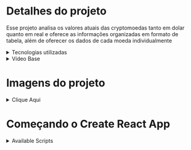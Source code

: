 # Detalhes do projeto
Esse projeto analisa os valores atuais das cryptomoedas tanto em dolar quanto em real e oferece as informações organizadas em formato de tabela, além de oferecer os dados de cada moeda individualmente

<details>
    <summary>Tecnologias utilizadas</summary>
        <ul>
            <li> React Js </li>
            <li> Material-ui </li>
            <li> CoinGecko </li>
        </ul>

</details>


<details>
    <summary>Vídeo Base</summary>
      https://youtu.be/QA6oTpMZp84

</details>

# Imagens do projeto

<details>
    <summary>Clique Aqui</summary>

![489450f7-be29-4cc4-9a62-6992e969d133](https://user-images.githubusercontent.com/84812552/233451298-6cb817bd-1f47-4236-911f-0ce9dc5b81eb.jpg)


![0747716d-0c93-4d64-b344-acd7aa9a36da](https://user-images.githubusercontent.com/84812552/233451388-2bda09f1-d5f0-4bca-8f2f-781f1ef68d13.jpg)

![31c76f1c-87b4-40fa-907e-2a53523cf27d](https://user-images.githubusercontent.com/84812552/233451398-42a7bcff-01e4-4bd3-a311-12d188034728.jpg)

![511c2c47-5c0d-469c-a46a-45582b0270f0](https://user-images.githubusercontent.com/84812552/233451461-d57e5f8d-9d7a-4b8b-8b15-39ae04586203.jpg)

</details>

# Começando o Create React App

<details>
    <summary> Available Scripts </summary>

In the project directory, you can run:

### `npm start`

Runs the app in the development mode.\
Open [http://localhost:3000](http://localhost:3000) to view it in your browser.

The page will reload when you make changes.\
You may also see any lint errors in the console.

### `npm test`

Launches the test runner in the interactive watch mode.\
See the section about [running tests](https://facebook.github.io/create-react-app/docs/running-tests) for more information.

### `npm run build`

Builds the app for production to the `build` folder.\
It correctly bundles React in production mode and optimizes the build for the best performance.

The build is minified and the filenames include the hashes.\
Your app is ready to be deployed!

See the section about [deployment](https://facebook.github.io/create-react-app/docs/deployment) for more information.

### `npm run eject`

**Note: this is a one-way operation. Once you `eject`, you can't go back!**

If you aren't satisfied with the build tool and configuration choices, you can `eject` at any time. This command will remove the single build dependency from your project.

Instead, it will copy all the configuration files and the transitive dependencies (webpack, Babel, ESLint, etc) right into your project so you have full control over them. All of the commands except `eject` will still work, but they will point to the copied scripts so you can tweak them. At this point you're on your own.

You don't have to ever use `eject`. The curated feature set is suitable for small and middle deployments, and you shouldn't feel obligated to use this feature. However we understand that this tool wouldn't be useful if you couldn't customize it when you are ready for it.

## Learn More

You can learn more in the [Create React App documentation](https://facebook.github.io/create-react-app/docs/getting-started).

To learn React, check out the [React documentation](https://reactjs.org/).

### Code Splitting

This section has moved here: [https://facebook.github.io/create-react-app/docs/code-splitting](https://facebook.github.io/create-react-app/docs/code-splitting)

### Analyzing the Bundle Size

This section has moved here: [https://facebook.github.io/create-react-app/docs/analyzing-the-bundle-size](https://facebook.github.io/create-react-app/docs/analyzing-the-bundle-size)

### Making a Progressive Web App

This section has moved here: [https://facebook.github.io/create-react-app/docs/making-a-progressive-web-app](https://facebook.github.io/create-react-app/docs/making-a-progressive-web-app)

### Advanced Configuration

This section has moved here: [https://facebook.github.io/create-react-app/docs/advanced-configuration](https://facebook.github.io/create-react-app/docs/advanced-configuration)

### Deployment

This section has moved here: [https://facebook.github.io/create-react-app/docs/deployment](https://facebook.github.io/create-react-app/docs/deployment)

### `npm run build` fails to minify

This section has moved here: [https://facebook.github.io/create-react-app/docs/troubleshooting#npm-run-build-fails-to-minify](https://facebook.github.io/create-react-app/docs/troubleshooting#npm-run-build-fails-to-minify)
</details>
